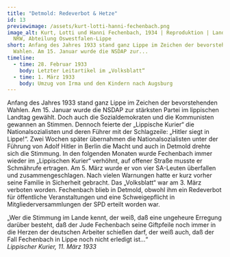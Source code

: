 ```yaml
---
title: "Detmold: Redeverbot & Hetze"
id: 13
previewimage: /assets/kurt-lotti-hanni-fechenbach.png
image_alt: Kurt, Lotti und Hanni Fechenbach, 1934 | Reproduktion | Landesarchiv
  NRW, Abteilung Oswestfalen-Lippe
short: Anfang des Jahres 1933 stand ganz Lippe im Zeichen der bevorstehenden
  Wahlen. Am 15. Januar wurde die NSDAP zur...
timeline:
  - time: 28. Februar 1933
    body: Letzter Leitartikel im „Volksblatt“
  - time: 1. März 1933
    body: Umzug von Irma und den Kindern nach Augsburg
---
```

Anfang des Jahres 1933 stand ganz Lippe im Zeichen der bevorstehenden Wahlen. Am 15. Januar wurde die NSDAP zur stärksten Partei im lippischen Landtag gewählt. Doch auch die Sozialdemokraten und die Kommunisten gewannen an Stimmen. Dennoch feierte der „Lippische Kurier“ die Nationalsozialisten und deren Führer mit der Schlagzeile: „Hitler siegt in Lippe!“. Zwei Wochen später übernahmen die Nationalsozialisten unter der Führung von Adolf Hitler in Berlin die Macht und auch in Detmold drehte sich die Stimmung. In den folgenden Monaten wurde Fechenbach immer wieder im „Lippischen Kurier“ verhöhnt, auf offener Straße musste er Schmährufe ertragen. Am 5. März wurde er von vier SA-Leuten überfallen und zusammengeschlagen. Nach vielen Warnungen hatte er kurz vorher seine Familie in Sicherheit gebracht. Das „Volksblatt“ war am 3. März verboten worden. Fechenbach blieb in Detmold, obwohl ihm ein Redeverbot für öffentliche Veranstaltungen und eine Schweigepflicht in Mitgliederversammlungen der SPD erteilt worden war.

<InformationBox>
„Wer die Stimmung im Lande kennt, der weiß, daß eine ungeheure Erregung darüber besteht, daß der Jude Fechenbach seine Giftpfeile noch immer in die Herzen der deutschen Arbeiter schießen darf, der weiß auch, daß der Fall Fechenbach in Lippe noch nicht erledigt ist...“
<br/>
<i>Lippischer Kurier, 11. März 1933</i>
</InformationBox>